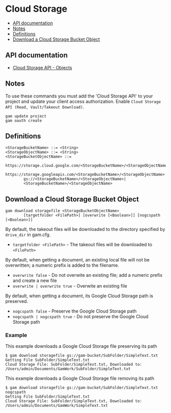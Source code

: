 # Cloud Storage
- [API documentation](#api-documentation)
- [Notes](#notes)
- [Definitions](#definitions)
- [Download a Cloud Storage Bucket Object](#download-a-cloud-storage-bucket-object)

## API documentation
* [Cloud Storage API - Objects](https://cloud.google.com/storage/docs/json_api/v1/objects)

## Notes
To use these commands you must add the 'Cloud Storage API' to your project and update your client access authorization.
Enable `Cloud Storage API (Read, Vault/Takeout Download)`.
```
gam update project
gam oauth create
```

## Definitions
```
<StorageBucketName> ::= <String>
<StorageObjectName> ::= <String>
<StorageBucketObjectName> ::=
        https://storage.cloud.google.com/<StorageBucketName>/<StorageObjectName>|
        https://storage.googleapis.com/<StorageBucketName>/<StorageObjectName>|
        gs://<StorageBucketName>/<StorageObjectName>|
        <StorageBucketName>/<StorageObjectName>
```
## Download a Cloud Storage Bucket Object
```
gam download storagefile <StorageBucketObjectName>
        [targetfolder <FilePath>] [overwrite [<Boolean>]] [nogcspath [<Boolean>]]
```
By default, the takeout files will be downloaded to the directory specified by `drive_dir` in gam.cfg.
* `targetfolder <FilePath>` - The takeout files will be downloaded to `<FilePath>`

By default, when getting a document, an existing local file will not be overwritten; a numeric prefix is added to the filename.
* `overwrite false` - Do not overwite an existing file; add a numeric prefix and create a new file
* `overwrite | overwrite true` - Overwite an existing file

By default, when getting a document, its Google Cloud Storage path is preserved.
* `nogcspath false` - Preserve the Google Cloud Storage path
* `nogcspath | nogcspath true` - Do not preserve the Google Cloud Storage path

### Example
This example downloads a Google Cloud Storage file preserving its path
```
$ gam download storagefile gs://gam-bucket/SubFolder/SimpleText.txt
Getting File SubFolder/SimpleText.txt
Cloud Storage File: SubFolder/SimpleText.txt, Downloaded to: /Users/admin/Documents/GamWork/SubFolder/SimpleText.txt
```
This example downloads a Google Cloud Storage file removing its path
```
$ gam download storagefile gs://gam-bucket/SubFolder/SimpleText.txt nogcspath
Getting File SubFolder/SimpleText.txt
Cloud Storage File: SubFolder/SimpleText.txt, Downloaded to: /Users/admin/Documents/GamWork/SimpleText.txt

```
